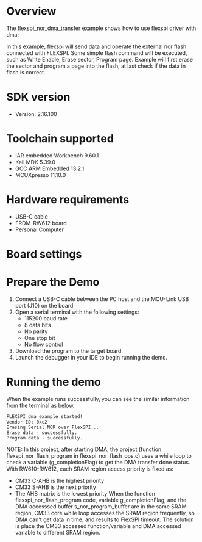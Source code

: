 Overview
========
The flexspi_nor_dma_transfer example shows how to use flexspi driver with dma:

In this example, flexspi will send data and operate the external nor flash connected with FLEXSPI. Some simple flash command will
be executed, such as Write Enable, Erase sector, Program page.
Example will first erase the sector and program a page into the flash, at last check if the data in flash is correct.

SDK version
===========
- Version: 2.16.100

Toolchain supported
===================
- IAR embedded Workbench  9.60.1
- Keil MDK  5.39.0
- GCC ARM Embedded  13.2.1
- MCUXpresso  11.10.0

Hardware requirements
=====================
- USB-C cable
- FRDM-RW612 board
- Personal Computer

Board settings
==============

Prepare the Demo
================
1.  Connect a USB-C cable between the PC host and the MCU-Link USB port (J10) on the board
2.  Open a serial terminal with the following settings:
    - 115200 baud rate
    - 8 data bits
    - No parity
    - One stop bit
    - No flow control
3.  Download the program to the target board.
4.  Launch the debugger in your IDE to begin running the demo.

Running the demo
================
When the example runs successfully, you can see the similar information from the terminal as below.

~~~~~~~~~~~~~~~~~~~~~~~~~~~~
FLEXSPI dma example started!
Vendor ID: 0xc2
Erasing Serial NOR over FlexSPI...
Erase data - successfully. 
Program data - successfully. 
~~~~~~~~~~~~~~~~~~~~~~~~~~~~

NOTE:
In this project, after starting DMA, the project (function flexspi_nor_flash_program in flexspi_nor_flash_ops.c)
uses a while loop to check a variable (g_completionFlag) to get the DMA transfer done status.
With RW610-RW612, each SRAM region access priority is fixed as:
 - CM33 C-AHB is the highest priority
 - CM33 S-AHB is the next priority
 - The AHB matrix is the lowest priority
When the function flexspi_nor_flash_program code, variable g_completionFlag, and the DMA
accesssed buffer s_nor_program_buffer are in the same SRAM region, CM33 core while loop accesses
the SRAM region frequently, so DMA can't get data in time, and results to FlexSPI timeout.
The solution is place the CM33 accessed function/variable and DMA accessed variable to different SRAM region.
